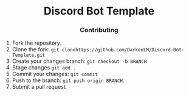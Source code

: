 <h1 align="center"> Discord Bot Template</h1>
<h3 align="center">Contributing</h3>

1. Fork the repository.
2. Clone the fork: `git clonehttps://github.com/DarkenLM/Discord-Bot-Template.git`
3. Create your changes branch: `git checkout -b BRANCH`
4. Stage changes `git add .`
5. Commit your changes: `git commit`
6. Push to the branch: `git push origin BRANCH`.
7. Submit a pull request.
